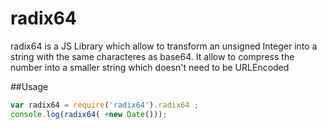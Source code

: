 radix64
=======

radix64 is a JS Library which allow to transform an unsigned Integer into a string with the same characteres as base64.
It allow to compress the number into a smaller string which doesn't need to be URLEncoded


##Usage

```javascript
var radix64 = require('radix64').radix64 ;
console.log(radix64( +new Date()));
```
